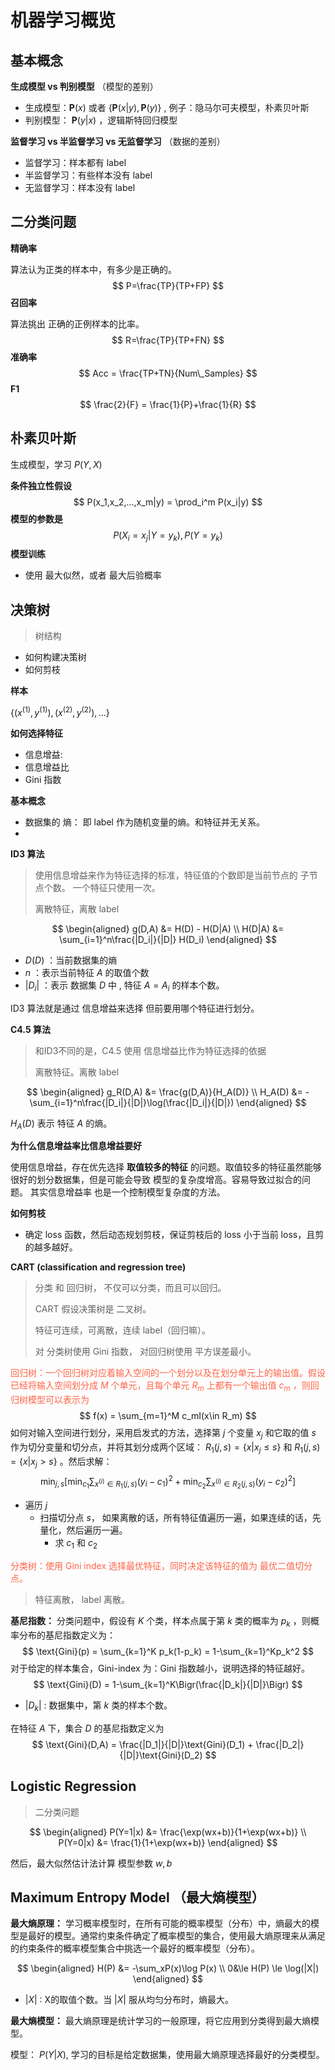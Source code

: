 # 机器学习概览



## 基本概念

**生成模型 vs 判别模型** （模型的差别）

* 生成模型：$\mathbf P(x)$ 或者 $\{\mathbf P(x|y), \mathbf P(y)\}$  , 例子：隐马尔可夫模型，朴素贝叶斯
* 判别模型： $\mathbf P(y|x)$   ，逻辑斯特回归模型



**监督学习 vs 半监督学习 vs 无监督学习**  （数据的差别）

* 监督学习：样本都有 label
* 半监督学习：有些样本没有 label
* 无监督学习：样本没有 label



## 二分类问题

**精确率**

算法认为正类的样本中，有多少是正确的。
$$
P=\frac{TP}{TP+FP}
$$
**召回率**

算法挑出 正确的正例样本的比率。
$$
R=\frac{TP}{TP+FN}
$$
**准确率**
$$
Acc = \frac{TP+TN}{Num\_Samples}
$$
**F1**
$$
\frac{2}{F} = \frac{1}{P}+\frac{1}{R}
$$


## 朴素贝叶斯

生成模型，学习 $P(Y,X)$

**条件独立性假设**
$$
P(x_1,x_2,...,x_m|y) = \prod_i^m P(x_i|y)
$$
**模型的参数是**
$$
P(X_i=x_j|Y=y_k), P(Y=y_k)
$$
**模型训练**

* 使用 最大似然，或者 最大后验概率





## 决策树

> 树结构

* 如何构建决策树
* 如何剪枝

**样本**

$\{(x^{(1)}, y^{(1)}), (x^{(2)}, y^{(2)}), ...\}$



**如何选择特征**

* 信息增益: 
* 信息增益比
* Gini 指数



**基本概念**

* 数据集的 熵： 即 label 作为随机变量的熵。和特征并无关系。
* ​



**ID3 算法**

> 使用信息增益来作为特征选择的标准，特征值的个数即是当前节点的 子节点个数。 一个特征只使用一次。
>
> 离散特征，离散 label

$$
\begin{aligned}
g(D,A) &= H(D) - H(D|A) \\
H(D|A) &= \sum_{i=1}^n\frac{|D_i|}{|D|} H(D_i)
\end{aligned}
$$

* $D(D)$ ：当前数据集的熵
* $n$ ：表示当前特征 $A$ 的取值个数
* $|D_i|$ ：表示 数据集 $D$ 中 , 特征 $A=A_i$ 的样本个数。

ID3 算法就是通过 信息增益来选择 但前要用哪个特征进行划分。



**C4.5 算法**

> 和ID3不同的是，C4.5 使用 信息增益比作为特征选择的依据
>
> 离散特征。离散 label

$$
\begin{aligned}
g_R(D,A) &= \frac{g(D,A)}{H_A(D)} \\
H_A(D) &= -\sum_{i=1}^n\frac{|D_i|}{|D|}\log(\frac{|D_i|}{|D|})
\end{aligned}
$$

$H_A(D)$ 表示 特征 $A$ 的熵。



**为什么信息增益率比信息增益要好**

使用信息增益，存在优先选择 **取值较多的特征** 的问题。取值较多的特征虽然能够很好的划分数据集，但是可能会导致 模型的复杂度增高。容易导致过拟合的问题。 其实信息增益率 也是一个控制模型复杂度的方法。



**如何剪枝**

* 确定 loss 函数，然后动态规划剪枝，保证剪枝后的 loss 小于当前 loss，且剪的越多越好。





**CART (classification and regression tree)**

> 分类 和 回归树， 不仅可以分类，而且可以回归。
>
> CART 假设决策树是 二叉树。
>
> 特征可连续，可离散，连续 label（回归嘛）。
>
> 对 分类树使用 Gini 指数， 对回归树使用 平方误差最小。



<font style="color:tomato">回归树：一个回归树对应着输入空间的一个划分以及在划分单元上的输出值。假设已经将输入空间划分成 $M$ 个单元，且每个单元 $R_m$ 上都有一个输出值 $c_m$ ，则回归树模型可以表示为</font>
$$
f(x) = \sum_{m=1}^M c_mI(x\in R_m)
$$
如何对输入空间进行划分，采用启发式的方法，选择第 $j$ 个变量 $x_j$ 和它取的值 $s$ 作为切分变量和切分点，并将其划分成两个区域： $R_1(j,s) = \{x|x_j\le s\}$ 和 $R_1(j,s) = \{x|x_j\gt s\}$ 。然后求解：
$$
\min_{j,s} \Biggr[\min_{c_1}\sum_{x^{(i)}\in R_1(j,s)}(y_i-c_1)^2 + \min_{c_2}\sum_{x^{(i)}\in R_2(j,s)}(y_i-c_2)^2 \Biggr]
$$

* 遍历 $j$
  * 扫描切分点 $s$， 如果离散的话，所有特征值遍历一遍，如果连续的话，先量化，然后遍历一遍。
    * 求 $c_1$ 和 $c_2$ 



<font style="color:tomato"> 分类树：使用 Gini index 选择最优特征，同时决定该特征的值为 最优二值切分点。 </font>

> 特征离散， label 离散。

**基尼指数：** 分类问题中，假设有 $K$ 个类，样本点属于第 $k$ 类的概率为 $p_k$ ，则概率分布的基尼指数定义为： 
$$
\text{Gini}(p) = \sum_{k=1}^K p_k(1-p_k) = 1-\sum_{k=1}^Kp_k^2
$$
对于给定的样本集合，Gini-index 为：Gini 指数越小，说明选择的特征越好。
$$
\text{Gini}(D) = 1-\sum_{k=1}^K\Bigr(\frac{|D_k|}{|D|}\Bigr)
$$

* $|D_k|$ : 数据集中，第  $k$  类的样本个数。



在特征 $A$ 下，集合 $D$ 的基尼指数定义为
$$
\text{Gini}(D,A) = \frac{|D_1|}{|D|}\text{Gini}(D_1) + \frac{|D_2|}{|D|}\text{Gini}(D_2)
$$


## Logistic Regression

> 二分类问题

$$
\begin{aligned}
P(Y=1|x) &= \frac{\exp(wx+b)}{1+\exp(wx+b)} \\
P(Y=0|x) &=  \frac{1}{1+\exp(wx+b)}
\end{aligned}
$$

然后，最大似然估计法计算 模型参数 $w, b$



## Maximum Entropy Model （最大熵模型）

**最大熵原理：** 学习概率模型时，在所有可能的概率模型（分布）中，熵最大的模型是最好的模型。通常约束条件确定了概率模型的集合，使用最大熵原理来从满足的约束条件的概率模型集合中挑选一个最好的概率模型（分布）。


$$
\begin{aligned}
H(P) &= -\sum_xP(x)\log P(x) \\
0&\le H(P) \le \log(|X|)
\end{aligned}
$$

* $|X|$ : X的取值个数。当 $|X|$ 服从均匀分布时，熵最大。



**最大熵模型：** 最大熵原理是统计学习的一般原理，将它应用到分类得到最大熵模型。

模型： $P(Y|X)$, 学习的目标是给定数据集，使用最大熵原理选择最好的分类模型。

